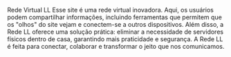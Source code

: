 Rede Virtual LL
Esse site é uma rede virtual inovadora.
Aqui, os usuários podem compartilhar informações, incluindo ferramentas que permitem que os "olhos" do site vejam e conectem-se a outros dispositivos.
Além disso, a Rede LL oferece uma solução prática: eliminar a necessidade de servidores físicos dentro de casa, garantindo mais praticidade e segurança.
A Rede LL é feita para conectar, colaborar e transformar o jeito que nos comunicamos.
